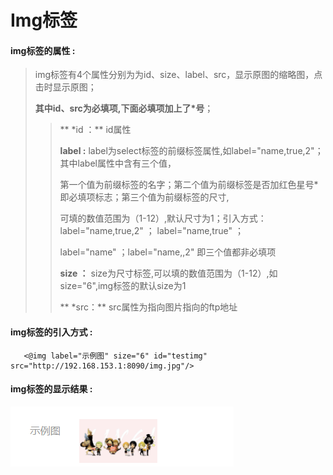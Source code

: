 # Img**标签**

#### img**标签的属性 :**

> img标签有4个属性分别为为id、size、label、src，显示原图的缩略图，点击时显示原图；
>
> **其中id、src为必填项,下面必填项加上了\*号**；
>
> > ** \*id ：** id属性
> >
> > **label :** label为select标签的前缀标签属性,如label="name,true,2"；其中label属性中含有三个值，
> >
> > 第一个值为前缀标签的名字；第二个值为前缀标签是否加红色星号\*即必填项标志；第三个值为前缀标签的尺寸,
> >
> > 可填的数值范围为（1-12）,默认尺寸为1；引入方式：label="name,true,2" ； label="name,true" ；
> >
> > label="name" ；label="name,,2" 即三个值都非必填项
>>
> > **size ：** size为尺寸标签,可以填的数值范围为（1-12）,如size="6",img标签的默认size为1
> >
> > ** \*src：** src属性为指向图片指向的ftp地址
#### img标签的引入方式 :

```
   <@img label="示例图" size="6" id="testimg" src="http://192.168.153.1:8090/img.jpg"/>
```

#### img标签的显示结果 :

![](/assets/img1.png)




